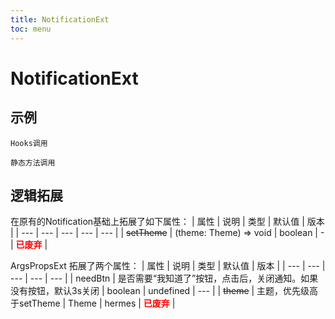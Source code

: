 ```yaml
---
title: NotificationExt
toc: menu
---
```


# NotificationExt

## 示例

<code src="../../packages/antd-ext/examples/NotificationExt/hooks.tsx">Hooks调用</code>

<code src="../../packages/antd-ext/examples/NotificationExt/static.tsx">静态方法调用</code>


## 逻辑拓展
在原有的Notification基础上拓展了如下属性：
| 属性 | 说明 | 类型 | 默认值 | 版本 |
| --- | --- | --- | --- | --- |
| ~~setTheme~~ | (theme: Theme) => void | boolean | - | <font color="red"><b>已废弃</b></font> |

ArgsPropsExt 拓展了两个属性：
| 属性 | 说明 | 类型 | 默认值 | 版本 |
| --- | --- | --- | --- | --- |
| needBtn | 是否需要“我知道了”按钮，点击后，关闭通知。如果没有按钮，默认3s关闭 | boolean | undefined | --- |
| ~~theme~~ | 主题，优先级高于setTheme | Theme | hermes | <font color="red"><b>已废弃</b></font> |
